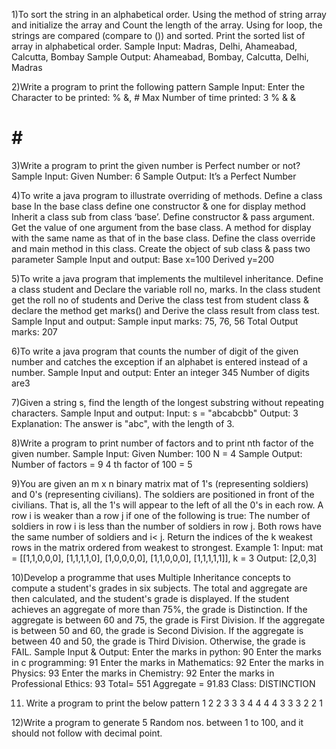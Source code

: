 1)To sort the string in an alphabetical order. Using the method of string array and initialize 
the array and Count the length of the array. Using for loop, the strings are compared 
(compare to ()) and sorted. Print the sorted list of array in alphabetical order.
Sample Input: Madras, Delhi, Ahameabad, Calcutta, Bombay 
Sample Output: Ahameabad, Bombay, Calcutta, Delhi, Madras

2)Write a program to print the following pattern
Sample Input:
Enter the Character to be printed: % &, #
Max Number of time printed: 3
%
& &
# # #

3)Write a program to print the given number is Perfect number or not?
Sample Input:
Given Number: 6
Sample Output:
It’s a Perfect Number 

4)To write a java program to illustrate overriding of methods. Define a class base In the
base class define one constructor & one for display method Inherit a class sub from class
‘base’. Define constructor & pass argument. Get the value of one argument from the base
class. A method for display with the same name as that of in the base class. Define the
class override and main method in this class. Create the object of sub class & pass two
parameter
Sample Input and output:
Base x=100 Derived y=200

5)To write a java program that implements the multilevel inheritance. Define a class
student and Declare the variable roll no, marks. In the class student get the roll no of
students and Derive the class test from student class & declare the method get marks()
and Derive the class result from class test.
Sample Input and output:
Sample input marks: 75, 76, 56
Total Output marks: 207

6)To write a java program that counts the number of digit of the given number and catches
the exception if an alphabet is entered instead of a number.
Sample Input and output:
Enter an integer
345
Number of digits are3

7)Given a string s, find the length of the longest substring without repeating characters.
Sample Input and output:
Input: s = "abcabcbb"
Output: 3
Explanation: The answer is "abc", with the length of 3.

8)Write a program to print number of factors and to print nth factor of the
given number.
Sample Input:
Given Number: 100
N = 4
Sample Output:
Number of factors = 9
4
th factor of 100 = 5

9)You are given an m x n binary matrix mat of 1's (representing soldiers) and 0's
(representing civilians). The soldiers are positioned in front of the civilians. That is, all
the 1's will appear to the left of all the 0's in each row.
A row i is weaker than a row j if one of the following is true:
The number of soldiers in row i is less than the number of soldiers in row j.
Both rows have the same number of soldiers and i< j. Return the indices of the k weakest
rows in the matrix ordered from weakest to strongest.
Example 1:
Input: mat =
[[1,1,0,0,0],
[1,1,1,1,0],
[1,0,0,0,0],
[1,1,0,0,0],
[1,1,1,1,1]],
k = 3
Output: [2,0,3]

10)Develop a programme that uses Multiple Inheritance concepts to compute a
student's grades in six subjects. The total and aggregate are then calculated, and the
student's grade is displayed. If the student achieves an aggregate of more than 75%,
the grade is Distinction. If the aggregate is between 60 and 75, the grade is First
Division. If the aggregate is between 50 and 60, the grade is Second Division. If the
aggregate is between 40 and 50, the grade is Third Division. Otherwise, the grade is
FAIL.
Sample Input & Output:
Enter the marks in python: 90
Enter the marks in c programming: 91
Enter the marks in Mathematics: 92
Enter the marks in Physics: 93
Enter the marks in Chemistry: 92
Enter the marks in Professional Ethics: 93
Total= 551
Aggregate = 91.83
Class: DISTINCTION

11) Write a program to print the below pattern
1
2 2
3 3 3
4 4 4 4
3 3 3
2 2
1

12)Write a program to generate 5 Random nos. between 1 to 100, and it should not follow
with decimal point.
